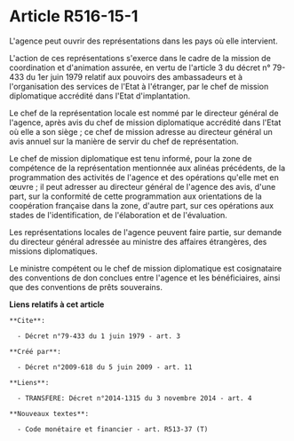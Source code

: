 # Article R516-15-1

L'agence peut ouvrir des représentations dans les pays où elle intervient.

L'action de ces représentations s'exerce dans le cadre de la mission de coordination et d'animation assurée, en vertu de
l'article 3 du décret n° 79-433 du 1er juin 1979 relatif aux pouvoirs des ambassadeurs et à l'organisation des services de
l'Etat à l'étranger, par le chef de mission diplomatique accrédité dans l'Etat d'implantation. 

Le chef de la représentation locale est nommé par le directeur général de l'agence, après avis du chef de mission
diplomatique accrédité dans l'Etat où elle a son siège ; ce chef de mission adresse au directeur général un avis annuel sur
la manière de servir du chef de représentation. 

Le chef de mission diplomatique est tenu informé, pour la zone de compétence de la représentation mentionnée aux alinéas
précédents, de la programmation des activités de l'agence et des opérations qu'elle met en œuvre ; il peut adresser au
directeur général de l'agence des avis, d'une part, sur la conformité de cette programmation aux orientations de la
coopération française dans la zone, d'autre part, sur ces opérations aux stades de l'identification, de l'élaboration et de
l'évaluation. 

Les représentations locales de l'agence peuvent faire partie, sur demande du directeur général adressée au ministre des
affaires étrangères, des missions diplomatiques. 

Le ministre compétent ou le chef de mission diplomatique est cosignataire des conventions de don conclues entre l'agence et
les bénéficiaires, ainsi que des conventions de prêts souverains.

**Liens relatifs à cet article**

	**Cite**:

	  - Décret n°79-433 du 1 juin 1979 - art. 3

	**Créé par**:

	  - Décret n°2009-618 du 5 juin 2009 - art. 11

	**Liens**:

	  - TRANSFERE: Décret n°2014-1315 du 3 novembre 2014 - art. 4

	**Nouveaux textes**:

	  - Code monétaire et financier - art. R513-37 (T)
